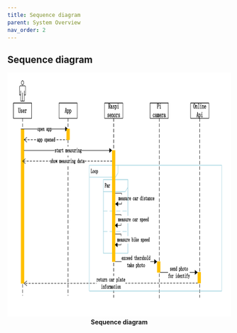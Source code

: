 ```yaml
---
title: Sequence diagram
parent: System Overview
nav_order: 2
---
```


## Sequence diagram

<p align="center">
  <img height = 550 src="../images/sequence_diagram.png">
  <br> 
  <b> Sequence diagram </b>    
</p>
<br><br><br />
